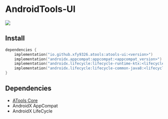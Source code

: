 # AndroidTools-UI

[![](https://jitpack.io/v/io.github.xfy9326/atools.svg)](https://jitpack.io/#io.github.xfy9326/atools)

## Install

```kotlin
dependencies {
    implementation("io.github.xfy9326.atools:atools-ui:<version>")
    implementation("androidx.appcompat:appcompat:<appcompat_version>")
    implementation("androidx.lifecycle:lifecycle-runtime-ktx:<lifecycle_version>")
    implementation("androidx.lifecycle:lifecycle-common-java8:<lifecycle_version>")
}
```

## Dependencies

- [ATools Core](../core/README.md)
- AndroidX AppCompat
- AndroidX LifeCycle
